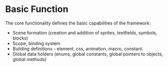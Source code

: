 # Basic Function

The core functionality defines the basic capabilities of the framework:

- Scene formation (creation and addition of sprites, textfields, symbols, blocks)
- Scope, binding system
- Building definitions - element, css, animation, macro, constant.
- Global data holders (enums, global constants, global pointers to objects, global methods)

